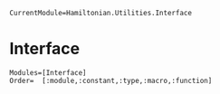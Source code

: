 ```@meta
CurrentModule=Hamiltonian.Utilities.Interface
```

# Interface

```@autodocs
Modules=[Interface]
Order=  [:module,:constant,:type,:macro,:function]
```
